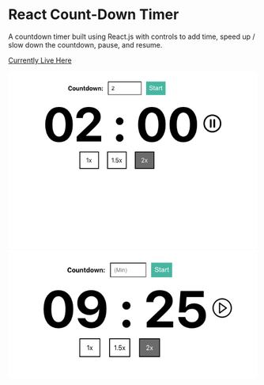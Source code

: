 # React Count-Down Timer
A countdown timer built using React.js with controls to add time, speed up / slow down the countdown, pause, and resume.

[Currently Live Here](https://lrussell13.github.io/countdown-timer/)

![Screenshot](src/Content/1.png)
![Screenshot](src/Content/2.png)